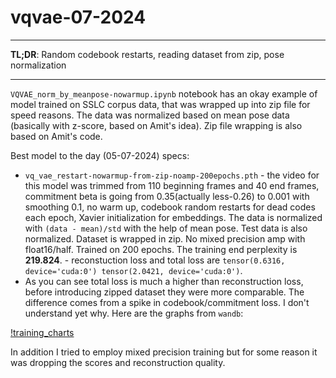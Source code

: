 # vqvae-07-2024

-----------

**TL;DR**: Random codebook restarts, reading dataset from zip, pose normalization

-----------

`VQVAE_norm_by_meanpose-nowarmup.ipynb` notebook has an okay example of model trained on SSLC corpus data, that was wrapped up into zip file for speed reasons. The data was normalized based on mean pose data (basically with z-score, based on Amit's idea). Zip file wrapping is also based on Amit's code.

Best model to the day (05-07-2024) specs:

* `vq_vae_restart-nowarmup-from-zip-noamp-200epochs.pth` - the video for this model was trimmed from 110 beginning frames and 40 end frames, commitment beta is going from 0.35(actually less-0.26) to 0.001 with smoothing 0.1, no warm up, codebook random restarts for dead codes each epoch, Xavier initialization for embeddings. The data is normalized with `(data - mean)/std` with the help of mean pose. Test data is also normalized. Dataset is wrapped in zip. No mixed precision amp with float16/half. Trained on 200 epochs. The training end perplexity is **219.824**. - reconstuction loss and total loss are `tensor(0.6316, device='cuda:0') tensor(2.0421, device='cuda:0')`.
* As you can see total loss is much a higher than reconstruction loss, before introducing zipped dataset they were more comparable. The difference comes from a spike in codebook/commitment loss. I don't understand yet why. Here are the graphs from `wandb`:

[!training_charts](./example-reconstructions/vqvae-restartcodebook-zipdata.png)

In addition I tried to employ mixed precision training but for some reason it was dropping the scores and reconstruction quality.
